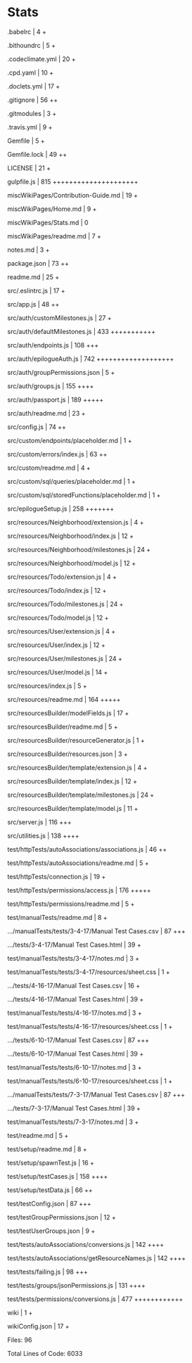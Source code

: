 # Stats

 .babelrc                                           |   4 +

 .bithoundrc                                        |   5 +

 .codeclimate.yml                                   |  20 +

 .cpd.yaml                                          |  10 +

 .doclets.yml                                       |  17 +

 .gitignore                                         |  56 ++

 .gitmodules                                        |   3 +

 .travis.yml                                        |   9 +

 Gemfile                                            |   5 +

 Gemfile.lock                                       |  49 ++

 LICENSE                                            |  21 +

 gulpfile.js                                        | 815 +++++++++++++++++++++

 miscWikiPages/Contribution-Guide.md                |  19 +

 miscWikiPages/Home.md                              |   9 +

 miscWikiPages/Stats.md                             |   0

 miscWikiPages/readme.md                            |   7 +

 notes.md                                           |   3 +

 package.json                                       |  73 ++

 readme.md                                          |  25 +

 src/.eslintrc.js                                   |  17 +

 src/app.js                                         |  48 ++

 src/auth/customMilestones.js                       |  27 +

 src/auth/defaultMilestones.js                      | 433 +++++++++++

 src/auth/endpoints.js                              | 108 +++

 src/auth/epilogueAuth.js                           | 742 +++++++++++++++++++

 src/auth/groupPermissions.json                     |   5 +

 src/auth/groups.js                                 | 155 ++++

 src/auth/passport.js                               | 189 +++++

 src/auth/readme.md                                 |  23 +

 src/config.js                                      |  74 ++

 src/custom/endpoints/placeholder.md                |   1 +

 src/custom/errors/index.js                         |  63 ++

 src/custom/readme.md                               |   4 +

 src/custom/sql/queries/placeholder.md              |   1 +

 src/custom/sql/storedFunctions/placeholder.md      |   1 +

 src/epilogueSetup.js                               | 258 +++++++

 src/resources/Neighborhood/extension.js            |   4 +

 src/resources/Neighborhood/index.js                |  12 +

 src/resources/Neighborhood/milestones.js           |  24 +

 src/resources/Neighborhood/model.js                |  12 +

 src/resources/Todo/extension.js                    |   4 +

 src/resources/Todo/index.js                        |  12 +

 src/resources/Todo/milestones.js                   |  24 +

 src/resources/Todo/model.js                        |  12 +

 src/resources/User/extension.js                    |   4 +

 src/resources/User/index.js                        |  12 +

 src/resources/User/milestones.js                   |  24 +

 src/resources/User/model.js                        |  14 +

 src/resources/index.js                             |   5 +

 src/resources/readme.md                            | 164 +++++

 src/resourcesBuilder/modelFields.js                |  17 +

 src/resourcesBuilder/readme.md                     |   5 +

 src/resourcesBuilder/resourceGenerator.js          |   1 +

 src/resourcesBuilder/resources.json                |   3 +

 src/resourcesBuilder/template/extension.js         |   4 +

 src/resourcesBuilder/template/index.js             |  12 +

 src/resourcesBuilder/template/milestones.js        |  24 +

 src/resourcesBuilder/template/model.js             |  11 +

 src/server.js                                      | 116 +++

 src/utilities.js                                   | 138 ++++

 test/httpTests/autoAssociations/associations.js    |  46 ++

 test/httpTests/autoAssociations/readme.md          |   5 +

 test/httpTests/connection.js                       |  19 +

 test/httpTests/permissions/access.js               | 176 +++++

 test/httpTests/permissions/readme.md               |   5 +

 test/manualTests/readme.md                         |   8 +

 .../manualTests/tests/3-4-17/Manual Test Cases.csv |  87 +++

 .../tests/3-4-17/Manual Test Cases.html            |  39 +

 test/manualTests/tests/3-4-17/notes.md             |   3 +

 test/manualTests/tests/3-4-17/resources/sheet.css  |   1 +

 .../tests/4-16-17/Manual Test Cases.csv            |  16 +

 .../tests/4-16-17/Manual Test Cases.html           |  39 +

 test/manualTests/tests/4-16-17/notes.md            |   3 +

 test/manualTests/tests/4-16-17/resources/sheet.css |   1 +

 .../tests/6-10-17/Manual Test Cases.csv            |  87 +++

 .../tests/6-10-17/Manual Test Cases.html           |  39 +

 test/manualTests/tests/6-10-17/notes.md            |   3 +

 test/manualTests/tests/6-10-17/resources/sheet.css |   1 +

 .../manualTests/tests/7-3-17/Manual Test Cases.csv |  87 +++

 .../tests/7-3-17/Manual Test Cases.html            |  39 +

 test/manualTests/tests/7-3-17/notes.md             |   3 +

 test/readme.md                                     |   5 +

 test/setup/readme.md                               |   8 +

 test/setup/spawnTest.js                            |  16 +

 test/setup/testCases.js                            | 158 ++++

 test/setup/testData.js                             |  66 ++

 test/testConfig.json                               |  87 +++

 test/testGroupPermissions.json                     |  12 +

 test/testUserGroups.json                           |   9 +

 test/tests/autoAssociations/conversions.js         | 142 ++++

 test/tests/autoAssociations/getResourceNames.js    | 142 ++++

 test/tests/failing.js                              |  98 +++

 test/tests/groups/jsonPermissions.js               | 131 ++++

 test/tests/permissions/conversions.js              | 477 ++++++++++++

 wiki                                               |   1 +

 wikiConfig.json                                    |  17 +

Files: 96

Total Lines of Code: 6033